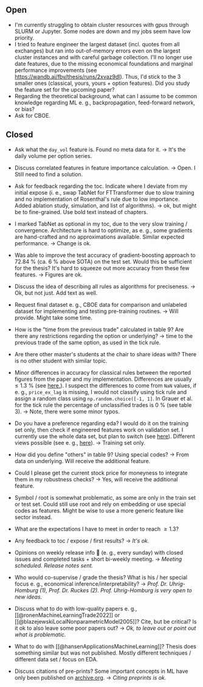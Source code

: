 ## Open
- I'm currently struggling to obtain cluster resources with gpus through SLURM or Jupyter. Some nodes are down and my jobs seem have low priority. 
- I tried to feature engineer the largest dataset (incl. quotes from all exchanges) but ran into out-of-memory errors even on the largest cluster instances and with careful garbage collection. I'll no longer use date features, due to the missing economical foundations and marginal performance improvements (see https://wandb.ai/fbv/thesis/runs/2xvaz9dl). Thus, I'd stick to the 3 smaller ones (classical, yours, yours + option features). Did you study the feature set for the upcoming paper? 
- Regarding the theoretical background, what can I assume to be common knowledge regarding ML e. g., backpropagation, feed-forward network, or bias?
- Ask for CBOE.

## Closed
- Ask what the `day_vol` feature is. Found no meta data for it. -> It's the daily volume per option series. 
- Discuss correlated features in feature importance calculation. -> Open. I Still need to find a solution.
- Ask for feedback regarding the toc. Indicate where I deviate from my initial expose (i. e., swap TabNet for FTTransformer due to slow training and no implementation of Rosenthal's rule due to low importance. Added ablation study, simulation, and list of algorithms). -> ok, but might be to fine-grained. Use bold text instead of chapters.
- I marked TabNet as optional in my toc, due to the very slow training / convergence. Architecture is hard to optimize, as e. g., some gradients are hand-crafted and no approximations available. Similar expected performance. -> Change is ok.
- Was able to improve the test accuracy of gradient-boosting approach to 72.84 % (ca. 6 % above SOTA) on the test set. Would this be sufficient for the thesis? It's hard to squeeze out more accuracy from these few features. -> Figures are ok.
- Discuss the idea of describing all rules as algorithms for preciseness. -> Ok, but not just. Add text as well.
- Request final dataset e. g., CBOE data for comparison and unlabeled dataset for implementing and testing pre-training routines. -> Will provide. Might take some time.

- How is the "time from the previous trade" calculated in table 9? Are there any restrictions regarding the option or underlying? -> time to the previous trade of the same option, as used in the tick rule.
- Are there other master's students at the chair to share ideas with? There is no other student with similar topic.
- Minor differences in accuracy for classical rules between the reported figures from the paper and my implementation. Differences are usually $\leq 1.3~\%$  (see [here.](https://github.com/KarelZe/thesis/blob/main/notebooks/4.0a-mb-classical_rules.ipynb)). I suspect the differences to come from `NaN` values, if e. g., `price_ex_lag` is missing, I would not classify using tick rule and assign a random class using `np.random.choice([-1, 1]`. In Grauer et al. for the tick rule the percentage of unclassified trades is $0~\%$ (see table 3). -> Note, there were some minor typos.
- Do you have a preference regarding eda? I would do it on the training set only, then check if engineered features work on validation set. I currently use the whole data set, but plan to switch (see [here](https://github.com/KarelZe/thesis/blob/feature-engineering/notebooks/3.0a-mb-data_preprocessing_explanatory_data_analysis.ipynb)).  Different views possible (see e. g., [here](https://stats.stackexchange.com/questions/424263/should-exploratory-data-analysis-include-validation-set)). -> Training set only.

- How did you define "others" in table 9? Using special codes? -> From data on underlying. Will receive the additional feature.
- Could I please get the current stock price for moneyness to integrate them in my robustness checks? -> Yes, will receive the additional feature.
- Symbol / root is somewhat problematic, as some are only in the train set or test set. Could still use root and rely on embedding or use special codes as features. Might be wise to use a more generic feature like sector instead.
- What are the expectations I have to meet in order to reach $\geq 1.3$?
- Any feedback to toc / expose / first results? -> *It's ok.*
- Opinions on weekly release info 📧 (e. g., every sunday) with closed issues and completed tasks + short bi-weekly meeting. -> *Meeting scheduled. Release notes sent.*
- Who would co-supervise / grade the thesis? What is his / her special focus e. g., economical inference/interpretability? -> *Prof. Dr. Uhrig-Homburg (1), Prof. Dr. Ruckes (2). Prof. Uhrig-Homburg is very open to new ideas.* 
- Discuss what to do with low-quality papers e. g., [[@ronenMachineLearningTrade2022]] or [[@blazejewskiLocalNonparametricModel2005]]? Cite, but be critical? Is it ok to also leave some poor papers out? -> *Ok, to leave out or point out what is problematic.*
- What to do with [[@hansenApplicationsMachineLearning]]? Thesis does something similar but was not published. Mostly different techniques / different data set / focus on EDA.
- Discuss citations of pre-prints? Some important concepts in ML have only been published on [archive.org](www.archive.org). -> *Citing preprints is ok.*